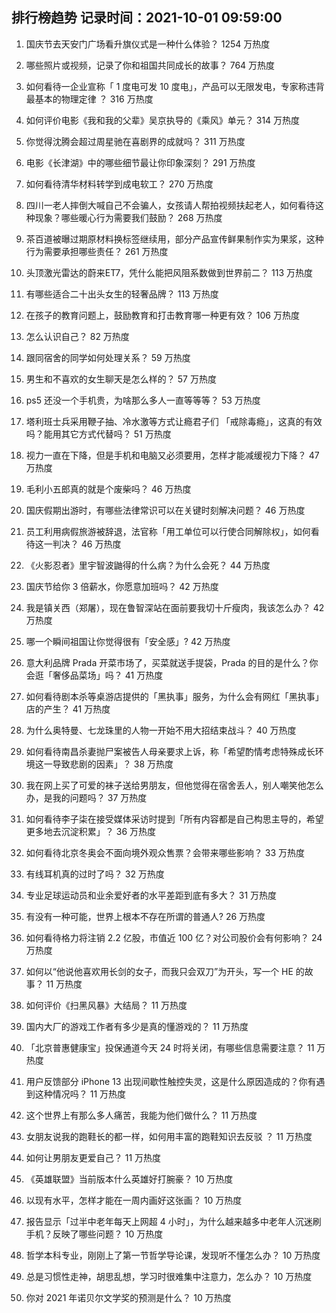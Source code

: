 
## 排行榜趋势 记录时间：2021-10-01 09:59:00
  
  1. 国庆节去天安门广场看升旗仪式是一种什么体验？ 1254 万热度
    
  2. 哪些照片或视频，记录了你和祖国共同成长的故事？ 764 万热度
    
  3. 如何看待一企业宣称「 1 度电可发 10 度电」，产品可以无限发电，专家称违背最基本的物理定律 ？ 316 万热度
    
  4. 如何评价电影《我和我的父辈》吴京执导的《乘风》单元？ 314 万热度
    
  5. 你觉得沈腾会超过周星驰在喜剧界的成就吗？ 311 万热度
    
  6. 电影《长津湖》中的哪些细节最让你印象深刻？ 291 万热度
    
  7. 如何看待清华材料转学到成电软工？ 270 万热度
    
  8. 四川一老人摔倒大喊自己不会骗人，女孩请人帮拍视频扶起老人，如何看待这种现象？哪些暖心行为需要我们鼓励？ 268 万热度
    
  9. 茶百道被曝过期原材料换标签继续用，部分产品宣传鲜果制作实为果浆，这种行为需要承担哪些责任？ 261 万热度
    
  10. 头顶激光雷达的蔚来ET7，凭什么能把风阻系数做到世界前二？ 113 万热度
    
  11. 有哪些适合二十出头女生的轻奢品牌？ 113 万热度
    
  12. 在孩子的教育问题上，鼓励教育和打击教育哪一种更有效？ 106 万热度
    
  13. 怎么认识自己？ 82 万热度
    
  14. 跟同宿舍的同学如何处理关系？ 59 万热度
    
  15. 男生和不喜欢的女生聊天是怎么样的？ 57 万热度
    
  16. ps5 还没一个手机贵，为啥那么多人一直等等等？ 53 万热度
    
  17. 塔利班士兵采用鞭子抽、冷水激等方式让瘾君子们 「戒除毒瘾」，这真的有效吗？能用其它方式代替吗？ 51 万热度
    
  18. 视力一直在下降，但是手机和电脑又必须要用，怎样才能减缓视力下降？ 47 万热度
    
  19. 毛利小五郎真的就是个废柴吗？ 46 万热度
    
  20. 国庆假期出游时，有哪些法律常识可以在关键时刻解决问题？ 46 万热度
    
  21. 员工利用病假旅游被辞退，法官称「用工单位可以行使合同解除权」，如何看待这一判决？ 46 万热度
    
  22. 《火影忍者》里宇智波鼬得的什么病？为什么会死？ 44 万热度
    
  23. 国庆节给你 3 倍薪水，你愿意加班吗？ 42 万热度
    
  24. 我是镇关西（郑屠），现在鲁智深站在面前要我切十斤瘦肉，我该怎么办？ 42 万热度
    
  25. 哪一个瞬间祖国让你觉得很有「安全感」? 42 万热度
    
  26. 意大利品牌 Prada 开菜市场了，买菜就送手提袋，Prada 的目的是什么？你会逛「奢侈品菜场」吗？ 41 万热度
    
  27. 如何看待剧本杀等桌游店提供的「黑执事」服务，为什么会有网红「黑执事」店的产生？ 41 万热度
    
  28. 为什么奥特曼、七龙珠里的人物一开始不用大招结束战斗？ 40 万热度
    
  29. 如何看待南昌杀妻抛尸案被告人母亲要求上诉，称「希望酌情考虑特殊成长环境这一导致悲剧的因素」？ 38 万热度
    
  30. 我在网上买了可爱的袜子送给男朋友，但他觉得在宿舍丢人，别人嘲笑他怎么办，是我的问题吗？ 37 万热度
    
  31. 如何看待李子柒在接受媒体采访时提到「所有内容都是自己构思主导的，希望更多地去沉淀积累」？ 36 万热度
    
  32. 如何看待北京冬奥会不面向境外观众售票？会带来哪些影响？ 33 万热度
    
  33. 有线耳机真的过时了吗？ 32 万热度
    
  34. 专业足球运动员和业余爱好者的水平差距到底有多大？ 31 万热度
    
  35. 有没有一种可能，世界上根本不存在所谓的普通人? 26 万热度
    
  36. 如何看待格力将注销 2.2 亿股，市值近 100 亿？对公司股价会有何影响？ 24 万热度
    
  37. 如何以“他说他喜欢用长剑的女子，而我只会双刀”为开头，写一个 HE 的故事？ 11 万热度
    
  38. 如何评价《扫黑风暴》大结局？ 11 万热度
    
  39. 国内大厂的游戏工作者有多少是真的懂游戏的？ 11 万热度
    
  40. 「北京普惠健康宝」投保通道今天 24 时将关闭，有哪些信息需要注意？ 11 万热度
    
  41. 用户反馈部分 iPhone 13 出现间歇性触控失灵，这是什么原因造成的？你有遇到这种情况吗？ 11 万热度
    
  42. 这个世界上有那么多人痛苦，我能为他们做什么？ 11 万热度
    
  43. 女朋友说我的跑鞋长的都一样，如何用丰富的跑鞋知识去反驳 ？ 11 万热度
    
  44. 如何让男朋友更爱自己？ 11 万热度
    
  45. 《英雄联盟》当前版本什么英雄好打腕豪？ 10 万热度
    
  46. 以现有水平，怎样才能在一周内画好这张画？ 10 万热度
    
  47. 报告显示「过半中老年每天上网超 4 小时」，为什么越来越多中老年人沉迷刷手机？反映了哪些问题？ 10 万热度
    
  48. 哲学本科专业，刚刚上了第一节哲学导论课，发现听不懂怎么办？ 10 万热度
    
  49. 总是习惯性走神，胡思乱想，学习时很难集中注意力，怎么办？ 10 万热度
    
  50. 你对 2021 年诺贝尔文学奖的预测是什么？ 10 万热度
    
